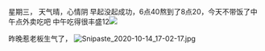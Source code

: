 星期三， 天气晴，心情阴
早起没起成功，6点40熬到了8点20，今天不带饭了中午点外卖吃吧
中午吃得很丰盛12![](http://upload-images.jianshu.io/upload_images/6904315-a3c8f2c12316ffac.jpg?imageMogr2/auto-orient/strip%7CimageView2/2/w/1080/q/50)




昨晚惹老板生气了，
![Snipaste_2020-10-14_17-02-17.jpg](https://upload-images.jianshu.io/upload_images/6904315-73bcfc5dcda84892.jpg?imageMogr2/auto-orient/strip%7CimageView2/2/w/1240)
